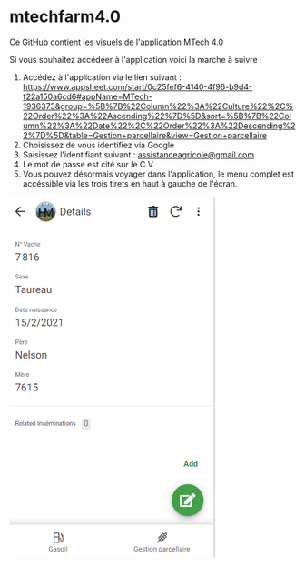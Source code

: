 # mtechfarm4.0
Ce GitHub contient les visuels de l'application MTech 4.0

Si vous souhaitez accédéer à l'application voici la marche à suivre : 

1) Accédez à l'application via le lien suivant : https://www.appsheet.com/start/0c25fef6-4140-4f96-b9d4-f22a150a6cd6#appName=MTech-1936373&group=%5B%7B%22Column%22%3A%22Culture%22%2C%22Order%22%3A%22Ascending%22%7D%5D&sort=%5B%7B%22Column%22%3A%22Date%22%2C%22Order%22%3A%22Descending%22%7D%5D&table=Gestion+parcellaire&view=Gestion+parcellaire
2) Choisissez de vous identifiez via Google
3) Saisissez l'identifiant suivant : assistanceagricole@gmail.com
4) Le mot de passe est cité sur le C.V.
5) Vous pouvez désormais voyager dans l'application, le menu complet est accéssible via les trois tirets en haut à gauche de l'écran. 

![alt text](https://github.com/henrimre/mtechfarm4.0/blob/main/B%C3%A9tail_d%C3%A9tail.png?raw=true)
